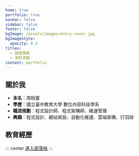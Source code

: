 ```yaml
---
home: true
portfolio: true
navbar: false
sidebar: false
footer: false
bgImage: /assets/images/entry-cover.jpg
bgImageStyle:
  opacity: 0.3
titles:
  - 技術探索
  - 求好求穩
content: portfolio
---
```

## 關於我

- **本名**：周柏寰
- **學歷**：國立臺中教育大學 數位內容科技學系
- **職涯規劃**：程式設計師、程式架構師、維運管理
- **興趣**：程式設計、網站架設、自動化維運、雲端架構、打羽球

## 教育經歷

<Experiences :items="experiences" />

<script setup lang="ts">
const experiences = [
  {
    type: 'study',
    place: "高雄中學 臺灣",
    title: "",
    time: "2013 年 9 月 - 2016 年 6 月",
    content: "普通科畢業",
  },
  {
    type: 'study',
    place: "臺中教育大學 臺灣",
    title: "",
    time: "2016 年 9 月 - 2022 年 1 月",
    content: "數位內容科技學系畢業",
  },
  {
    type: 'study',
    place: "關西國際大學 日本",
    time: "2019 年 9 月 - 2020 年 9 月",
    title: "交換學生",
    description: "參與為期一年的交換學生計畫",
  },
  {
    type: 'work',
    place: "正旻科技 臺灣",
    time: "2024 年 2 月 - 至今",
    title: "後端工程師",
  },
];
</script>

::: center
[進入部落格](/home)
:::
